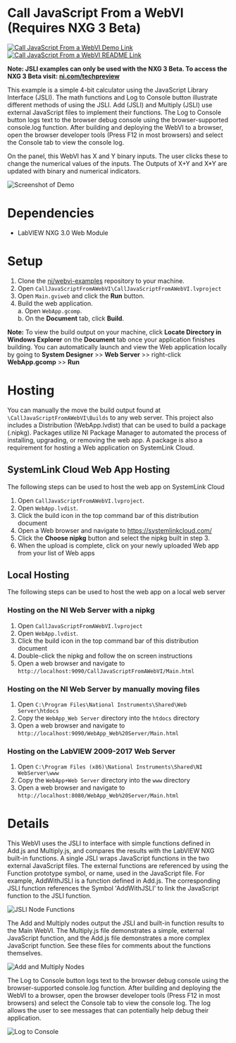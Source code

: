 # Call JavaScript From a WebVI (Requires NXG 3 Beta)
[![Call JavaScript From a WebVI Demo Link](https://img.shields.io/badge/Details-Demo_Link-green.svg)](https://ni.github.io/webvi-examples/CallJavaScriptFromAWebVI/Builds/WebApp_Web%20Server/Main.html)
[![Call JavaScript From a WebVI README Link](https://img.shields.io/badge/Details-README_Link-orange.svg)](https://github.com/ni/webvi-examples/tree/master/CallJavaScriptFromAWebVI)

**Note: JSLI examples can only be used with the NXG 3 Beta. To access the NXG 3 Beta visit: [ni.com/techpreview](https://ni.com/techpreview)**

This example is a simple 4-bit calculator using the JavaScript Library Interface (JSLI). The math functions and Log to Console button illustrate different methods of using the JSLI. Add (JSLI) and Multiply (JSLI) use external JavaScript files to implement their functions. The Log to Console button logs text to the browser debug console using the browser-supported console.log function. After building and deploying the WebVI to a browser, open the browser developer tools (Press F12 in most browsers) and select the Console tab to view the console log.

On the panel, this WebVI has X and Y binary inputs. The user clicks these to change the numerical values of the inputs. The Outputs of X+Y and X*Y are updated with binary and numerical indicators. 

![Screenshot of Demo](https://ni.github.io/webvi-examples/CallJavaScriptFromAWebVI/Screenshot.gif)

# Dependencies
- LabVIEW NXG 3.0 Web Module

# Setup
1. Clone the [ni/webvi-examples](https://github.com/ni/webvi-examples) repository to your machine.
2. Open `CallJavaScriptFromAWebVI\CallJavaScriptFromAWebVI.lvproject`
3. Open `Main.gviweb` and click the **Run** button.
4. Build the web application.  
  a. Open `WebApp.gcomp`.  
  b. On the **Document** tab, click **Build**.

**Note:** To view the build output on your machine, click **Locate Directory in Windows Explorer** on the **Document** tab once your application finishes building. You can automatically launch and view the Web application locally by going to **System Designer** >> **Web Server** >> right-click **WebApp.gcomp** >> **Run**

# Hosting
You can manually the move the build output found at `\CallJavaScriptFromAWebVI\Builds` to any web server. This project also includes a Distribution (WebApp.lvdist) that can be used to build a package (.nipkg). Packages utilize NI Package Manager to automated the process of installing, upgrading, or removing the web app. A package is also a requirement for hosting a Web application on SystemLink Cloud.

## SystemLink Cloud Web App Hosting
The following steps can be used to host the web app on SystemLink Cloud
1. Open `CallJavaScriptFromAWebVI.lvproject`.
2. Open `WebApp.lvdist`.
3. Click the build icon in the top command bar of this distribution document
4. Open a Web browser and navigate to https://systemlinkcloud.com/
5. Click the **Choose nipkg** button and select the nipkg built in step 3.
6. When the upload is complete, click on your newly uploaded Web app from your list of Web apps

## Local Hosting
The following steps can be used to host the web app on a local web server
### Hosting on the NI Web Server with a nipkg
1. Open `CallJavaScriptFromAWebVI.lvproject`
2. Open `WebApp.lvdist`.
3. Click the build icon in the top command bar of this distribution document
4. Double-click the nipkg and follow the on screen instructions
5. Open a web browser and navigate to `http://localhost:9090/CallJavaScriptFromAWebVI/Main.html`

### Hosting on the NI Web Server by manually moving files
1. Open `C:\Program Files\National Instruments\Shared\Web Server\htdocs`
2. Copy the `WebApp_Web Server` directory into the `htdocs` directory
3. Open a web browser and navigate to `http://localhost:9090/WebApp_Web%20Server/Main.html`

### Hosting on the LabVIEW 2009-2017 Web Server
1. Open `C:\Program Files (x86)\National Instruments\Shared\NI WebServer\www`
2. Copy the `WebApp+Web Server` directory into the `www` directory
3. Open a web browser and navigate to `http://localhost:8080/WebApp_Web%20Server/Main.html`

# Details
This WebVI uses the JSLI to interface with simple functions defined in Add.js and Multiply.js, and compares the results with the LabVIEW NXG built-in functions. A single JSLI wraps JavaScript functions in the two external JavaScript files. The external functions are referenced by using the Function prototype symbol, or name, used in the JavaScript file. For example, AddWithJSLI is a function defined in Add.js. The corresponding JSLI function references the Symbol 'AddWithJSLI' to link the JavaScript function to the JSLI function.

![JSLI Node Functions](https://ni.github.io/webvi-examples/CallJavaScriptFromAWebVI/img/JSLI.png)

The Add and Multiply nodes output the JSLI and built-in function results to the Main WebVI. The Multiply.js file demonstrates a simple, external JavaScript function, and the Add.js file demonstrates a more complex JavaScript function. See these files for comments about the functions themselves. 

![Add and Multiply Nodes](https://ni.github.io/webvi-examples/CallJavaScriptFromAWebVI/img/nodes.png)

The Log to Console button logs text to the browser debug console using the browser-supported console.log function. After building and deploying the WebVI to a browser, open the browser developer tools (Press F12 in most browsers) and select the Console tab to view the console log. The log allows the user to see messages that can potentially help debug their application. 

![Log to Console](https://ni.github.io/webvi-examples/CallJavaScriptFromAWebVI/img/log.png)
